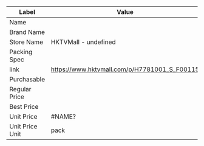 | Label           | Value                                        |
| --------------- | -------------------------------------------- |
| Name            |                                              |
| Brand Name      |                                              |
| Store Name      | HKTVMall - undefined                         |
| Packing Spec    |                                              |
| link            | https://www.hktvmall.com/p/H7781001_S_F00115 |
| Purchasable     |                                              |
| Regular Price   |                                              |
| Best Price      |                                              |
| Unit Price      | #NAME?                                       |
| Unit Price Unit | pack                                         |
